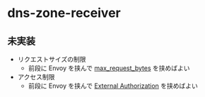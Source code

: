 # dns-zone-receiver

## 未実装

- リクエストサイズの制限
  - 前段に Envoy を挟んで [max_request_bytes](https://www.envoyproxy.io/docs/envoy/latest/api-v3/extensions/filters/http/buffer/v3/buffer.proto#extensions-filters-http-buffer-v3-buffer) を挟めばよい
- アクセス制限
  - 前段に Envoy を挟んで [External Authorization](https://www.envoyproxy.io/docs/envoy/latest/configuration/http/http_filters/ext_authz_filter) を挟めばよい
